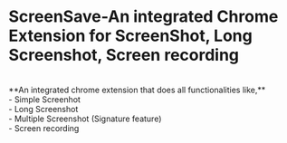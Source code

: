 # ScreenSave-An integrated Chrome Extension for ScreenShot, Long Screenshot, Screen recording
<br>
**An integrated chrome extension that does all functionalities like,** <br>
      - Simple Screenhot <br>
      - Long Screenshot <br>
      - Multiple Screenshot (Signature feature) <br>
      - Screen recording <br>


